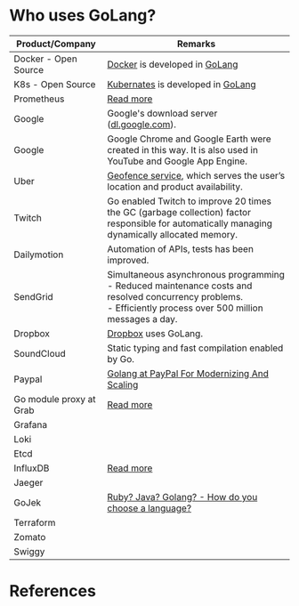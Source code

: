 # Who uses GoLang?

| Product/Company         | Remarks                                                                                                                                                                 |
|-------------------------|-------------------------------------------------------------------------------------------------------------------------------------------------------------------------|
| Docker - Open Source    | [Docker](https://github.com/Anshul619/System-Designs/blob/main/src/1_HLDDesignComponents/6_ContainerOrchestrationServices/Docker/Readme.md) is developed in [GoLang]()  |
| K8s - Open Source       | [Kubernates](https://github.com/Anshul619/System-Designs/blob/main/src/1_HLDDesignComponents/6_ContainerOrchestrationServices/Kubernates.md) is developed in [GoLang]() |
| Prometheus              | [Read more](https://logz.io/blog/prometheus-influxdb/)                                                                                                                  |
| Google                  | Google's download server ([dl.google.com](https://go.dev/talks/2013/oscon-dl.slide#17)).                                                                                |
| Google                  | Google Chrome and Google Earth were created in this way. It is also used in YouTube and Google App Engine.                                                              |
| Uber                    | [Geofence service](https://www.uber.com/en-IN/blog/go-geofence-highest-query-per-second-service/), which serves the user’s location and product availability.           |
| Twitch                  | Go enabled Twitch to improve 20 times the GC (garbage collection) factor responsible for automatically managing dynamically allocated memory.                           |
| Dailymotion             | Automation of APIs, tests has been improved.                                                                                                                            |
| SendGrid                | Simultaneous asynchronous programming<br/>- Reduced maintenance costs and resolved concurrency problems.<br/>- Efficiently process over 500 million messages a day.     |
| Dropbox                 | [Dropbox](https://dropbox.tech/infrastructure/open-sourcing-our-go-libraries) uses GoLang.                                                                              |
| SoundCloud              | Static typing and fast compilation enabled by Go.                                                                                                                       |
| Paypal                  | [Golang at PayPal For Modernizing And Scaling](https://www.linkedin.com/pulse/golang-paypal-modernizing-scaling-reemi-shirsath/)                                        |
| Go module proxy at Grab | [Read more](https://engineering.grab.com/go-module-proxy)                                                                                                               |
| Grafana                 |                                                                                                                                                                         |
| Loki                    |                                                                                                                                                                         ||                         |                                                                                                                                                                         |
| Etcd                    |                                                                                                                                                                         |
| InfluxDB                | [Read more](https://logz.io/blog/prometheus-influxdb/)                                                                                                                  |
| Jaeger                  |                                                                                                                                                                         |
| GoJek                   | [Ruby? Java? Golang? - How do you choose a language?](https://www.gojek.io/blog/ruby-java-golang)                                                                       |
| Terraform               |                                                                                                                                                                         |
| Zomato                  |                                                                                                                                                                         |
| Swiggy                  |                                                                                                                                                                         |

# References